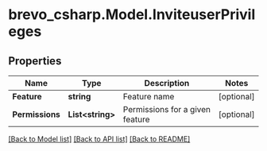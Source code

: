 # brevo_csharp.Model.InviteuserPrivileges
## Properties

Name | Type | Description | Notes
------------ | ------------- | ------------- | -------------
**Feature** | **string** | Feature name | [optional] 
**Permissions** | **List&lt;string&gt;** | Permissions for a given feature | [optional] 

[[Back to Model list]](../README.md#documentation-for-models) [[Back to API list]](../README.md#documentation-for-api-endpoints) [[Back to README]](../README.md)

